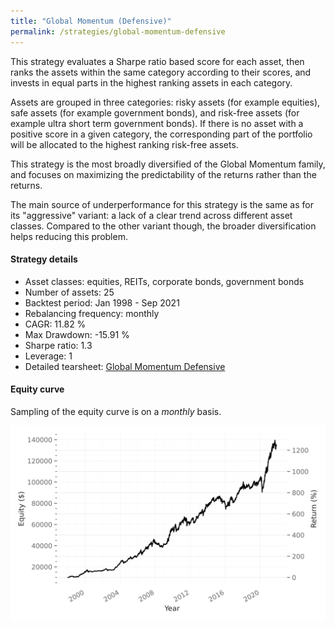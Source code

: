 ```yaml
---
title: "Global Momentum (Defensive)"
permalink: /strategies/global-momentum-defensive
---
```


This strategy evaluates a Sharpe ratio based score for each asset, then ranks the assets within the same category according to their scores, and invests in equal parts in the highest ranking assets in each category.

Assets are grouped in three categories: risky assets (for example equities), safe assets (for example government bonds), and risk-free assets (for example ultra short term government bonds). If there is no asset with a positive score in a given category, the corresponding part of the portfolio will be allocated to the highest ranking risk-free assets.

This strategy is the most broadly diversified of the Global Momentum family, and focuses on maximizing the predictability of the returns rather than the returns.

The main source of underperformance for this strategy is the same as for its "aggressive" variant: a lack of a clear trend across different asset classes. Compared to the other variant though, the broader diversification helps reducing this problem.

#### Strategy details
* Asset classes: equities, REITs, corporate bonds, government bonds
* Number of assets: 25
* Backtest period: Jan 1998 - Sep 2021
* Rebalancing frequency: monthly
* CAGR: 11.82 %
* Max Drawdown: -15.91 %
* Sharpe ratio: 1.3
* Leverage: 1
* Detailed tearsheet: [Global Momentum Defensive](/tearsheets/GlobalMomentumDefensive.html)

#### Equity curve
Sampling of the equity curve is on a _monthly_ basis.

![Global Momentum](/images/GlobalMomentumDefensive.svg)
